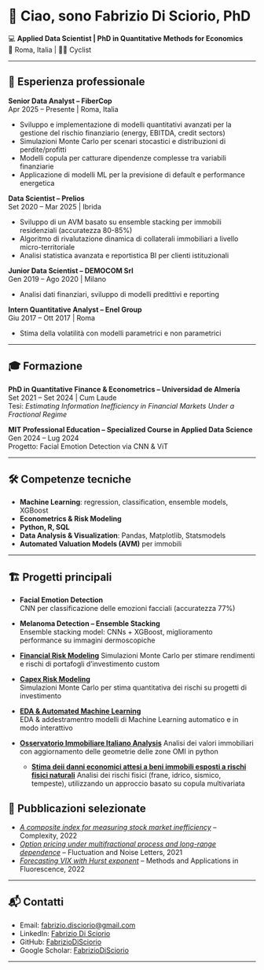 # 👋 Ciao, sono Fabrizio Di Sciorio, PhD

💻 **Applied Data Scientist | PhD in Quantitative Methods for Economics**  
📍 Roma, Italia | 🚴‍♂️ Cyclist  

---

## 💼 Esperienza professionale

**Senior Data Analyst – FiberCop**  
Apr 2025 – Presente | Roma, Italia  
- Sviluppo e implementazione di modelli quantitativi avanzati per la gestione del rischio finanziario (energy, EBITDA, credit sectors)  
- Simulazioni Monte Carlo per scenari stocastici e distribuzioni di perdite/profitti  
- Modelli copula per catturare dipendenze complesse tra variabili finanziarie  
- Applicazione di modelli ML per la previsione di default e performance energetica  

**Data Scientist – Prelios**  
Set 2020 – Mar 2025 | Ibrida  
- Sviluppo di un AVM basato su ensemble stacking per immobili residenziali (accuratezza 80-85%)  
- Algoritmo di rivalutazione dinamica di collaterali immobiliari a livello micro-territoriale  
- Analisi statistica avanzata e reportistica BI per clienti istituzionali  

**Junior Data Scientist – DEMOCOM Srl**  
Gen 2019 – Ago 2020 | Milano  
- Analisi dati finanziari, sviluppo di modelli predittivi e reporting  

**Intern Quantitative Analyst – Enel Group**  
Giu 2017 – Ott 2017 | Roma  
- Stima della volatilità con modelli parametrici e non parametrici  

---

## 🎓 Formazione

**PhD in Quantitative Finance & Econometrics – Universidad de Almería**  
Set 2021 – Set 2024 | Cum Laude  
Tesi: *Estimating Information Inefficiency in Financial Markets Under a Fractional Regime*  

**MIT Professional Education – Specialized Course in Applied Data Science**  
Gen 2024 – Lug 2024  
Progetto: Facial Emotion Detection via CNN & ViT  

---

## 🛠 Competenze tecniche

- **Machine Learning**: regression, classification, ensemble models, XGBoost  
- **Econometrics & Risk Modeling**  
- **Python, R, SQL**  
- **Data Analysis & Visualization**: Pandas, Matplotlib, Statsmodels  
- **Automated Valuation Models (AVM)** per immobili  

---

## 🏗 Progetti principali

- **Facial Emotion Detection**  
  CNN per classificazione delle emozioni facciali (accuratezza 77%)  

- **Melanoma Detection – Ensemble Stacking**  
  Ensemble stacking model: CNNs + XGBoost, miglioramento performance su immagini dermoscopiche  

- **[Financial Risk Modeling](https://github.com/faberBI/Finedu-webapp)**
  Simulazioni Monte Carlo per stimare rendimenti e rischi di portafogli d’investimento custom

- **[Capex Risk Modeling](https://github.com/faberBI/Capex_Monte-Carlo)**  
  Simulazioni Monte Carlo per stima quantitativa dei rischi su progetti di investimento

- **[EDA & Automated Machine Learning](https://github.com/faberBI/EDA)**  
  EDA & addestramentro modelli di Machine Learning automatico e in modo interattivo

- **[Osservatorio Immobiliare Italiano Analysis](https://github.com/faberBI/OMI-analysis)**
  Analisi dei valori immobiliari con aggiornamento delle geometrie delle zone OMI in python

  - **[Stima deii danni economici attesi a beni immobili esposti a rischi fisici naturali]([https://github.com/faberBI/OMI-analysis](https://github.com/faberBI/Physical-Risk-Damage-Estimation))**
  Analisi dei rischi fisici (frane, idrico, sismico, tempeste), utilizzando un approccio basato su copula multivariata

## 📝 Pubblicazioni selezionate

- *[A composite index for measuring stock market inefficiency](https://scholar.google.com/citations?view_op=view_citation&hl=it&user=KrCXe-4AAAAJ&citation_for_view=KrCXe-4AAAAJ:u5HHmVD_uO8C)* – Complexity, 2022  
- *[Option pricing under multifractional process and long-range dependence](https://scholar.google.com/citations?view_op=view_citation&hl=it&user=KrCXe-4AAAAJ&citation_for_view=KrCXe-4AAAAJ:IjCSPb-OGe4C)* – Fluctuation and Noise Letters, 2021  
- *[Forecasting VIX with Hurst exponent](https://scholar.google.com/citations?view_op=view_citation&hl=it&user=KrCXe-4AAAAJ&citation_for_view=KrCXe-4AAAAJ:qjMakFHDy7sC)* – Methods and Applications in Fluorescence, 2022  

---

## 📬 Contatti

- Email: [fabrizio.disciorio@gmail.com](mailto:fabrizio.disciorio@gmail.com)  
- LinkedIn: [Fabrizio Di Sciorio](https://www.linkedin.com/in/fabriziodisciorio/)  
- GitHub: [FabrizioDiSciorio](https://github.com/FabrizioDiSciorio)
- Google Scholar: [FabrizioDiSciorio](https://scholar.google.com/citations?user=KrCXe-4AAAAJ&hl=it)

---

